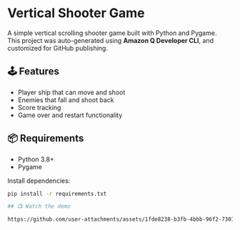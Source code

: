 # Vertical Shooter Game

A simple vertical scrolling shooter game built with Python and Pygame.  
This project was auto-generated using **Amazon Q Developer CLI**, and customized for GitHub publishing.

## 🕹️ Features

- Player ship that can move and shoot
- Enemies that fall and shoot back
- Score tracking
- Game over and restart functionality

## 📦 Requirements

- Python 3.8+
- Pygame

Install dependencies:

```bash
pip install -r requirements.txt

## 📺 Watch the demo

https://github.com/user-attachments/assets/1fde8238-b3fb-4bbb-96f2-7301bb6cfcd7



